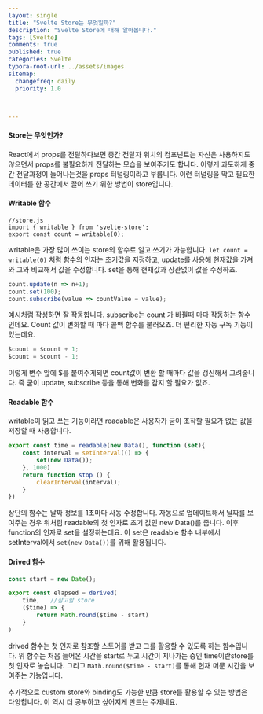 ```yaml
---
layout: single
title: "Svelte Store는 무엇일까?"
description: "Svelte Store에 대해 알아봅니다."
tags: [Svelte]
comments: true
published: true
categories: Svelte
typora-root-url: ../assets/images
sitemap:
  changefreq: daily
  priority: 1.0



---
```


 

#### Store는 무엇인가?

React에서 props를 전달하다보면 중간 전달자 위치의 컴포넌트는 자신은 사용하지도 않으면서 props를 불필요하게 전달하는 모습을 보여주기도 합니다. 이렇게 과도하게 중간 전달과정이 늘어나는것을 props 터널링이라고 부릅니다. 이런 터널링을 막고 필요한 데이터를 한 공간에서 끌어 쓰기 위한 방법이 store입니다.



#### Writable 함수

```
//store.js
import { writable } from 'svelte-store';
export const count = writable(0);
```

 writable은 가장 많이 쓰이는 store의 함수로 일고 쓰기가 가능합니다. `let count = writable(0)` 처럼 함수의 인자는 초기값을 지정하고, update를 사용해 현재값을 가져와 그와 비교해서 값을 수정합니다. set을 통해 현재값과 상관없이 값을 수정하죠.

```javascript
count.update(n => n+1);
count.set(100);
count.subscribe(value => countValue = value);
```

예시처럼 작성하면 잘 작동합니다. subscribe는 count 가 바뀔때 마다 작동하는 함수인데요. Count 값이 변화할 때 마다 콜백 함수를 불러오죠. 더 편리한 자동 구독 기능이 있는데요.

```javascript
$count = $count + 1;
$count = $count - 1;
```

이렇게 변수 앞에 $를 붙여주게되면 count값이 변환 할 때마다 값을 갱신해서 그려줍니다. 즉 굳이 update, subscribe 등을 통해 변화를 감지 할 필요가 없죠.



#### Readable 함수

 writable이 읽고 쓰는 기능이라면 readable은 사용자가 굳이 조작할 필요가 없는 값을 저장할 때 사용합니다.

```javascript
export const time = readable(new Data(), function (set){
	const interval = setInterval(() => {
		set(new Data());
	}, 1000)
	return function stop () {
		clearInterval(interval);
	}
})
```

 상단의 함수는 날짜 정보를 1초마다 사동 수정합니다. 자동으로 업데이트해서 날짜를 보여주는 경우 위처럼 readable의 첫 인자로 초기 값인 new Data()를 줍니다. 이후 function의 인자로 set을 설정하는데요. 이 set은 readable 함수 내부에서 setInterval에서 `set(new Data())`를 위해 활용됩니다.



#### Drived 함수

```javascript
const start = new Date();

export const elapsed = derived(
	time,   //참고할 store
	($time) => {
		return Math.round($time - start)
	}
)
```

drived 함수는 첫 인자로 참조할 스토어를 받고 그를 활용할 수 있도록 하는 함수입니다. 위 함수는 처음 들어온 시간을 start로 두고 시간이 지나가는 중인 time이란store를 첫 인자로 놓습니다. 그리고 `Math.round($time - start)`를 통해 현재 머문 시간을 보여주는 기능입니다.



추가적으로 custom store와 binding도 가능한 만큼 store를 활용할 수 있는 방법은 다양합니다. 이 역시 더 공부하고 싶어지게 만드는 주제네요.